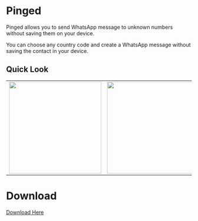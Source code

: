 # Pinged

Pinged allows you to send WhatsApp message to unknown numbers without saving them on your device.<br>

You can choose any country code and create a WhatsApp message without saving the contact in your device.<br>

## Quick Look 

|                                                              |               |
| ----------------------------------------------- | -------------------------- | 
<img src="https://github.com/SatYu26/Pinged/blob/main/assets/Screenshot/SS1.jpg" width="250" style="float:right">| <img src="https://github.com/SatYu26/Pinged/blob/main/assets/Screenshot/SS2.jpg" width="250" style="float:right">|

# Download

<a href="https://github.com/SatYu26/Pinged/releases/download/v1.0/Pinged.apk">Download Here</a>
